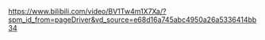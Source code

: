 https://www.bilibili.com/video/BV1Tw4m1X7Xa/?spm_id_from=pageDriver&vd_source=e68d16a745abc4950a26a5336414bb34